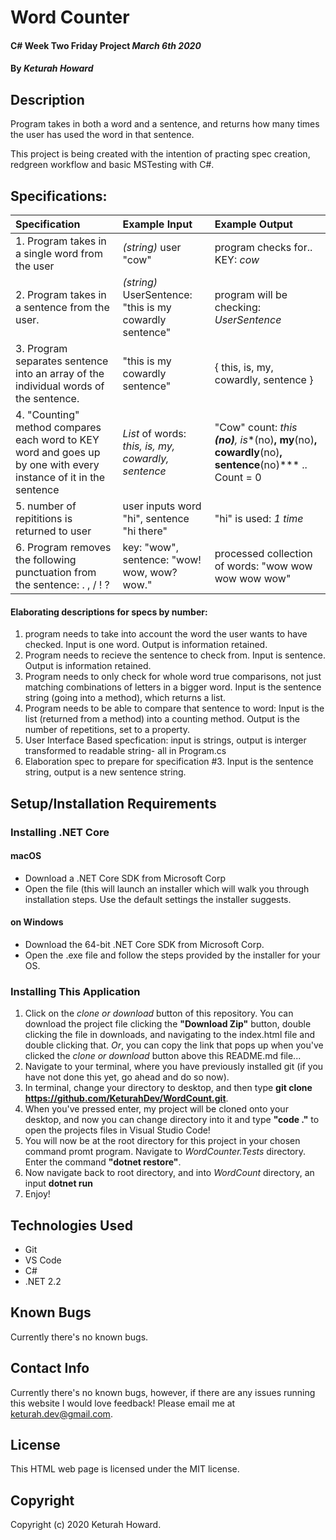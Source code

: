 # Word Counter

#### C# Week Two Friday Project _March 6th 2020_

#### By _**Keturah Howard**_

## Description

Program takes in both a word and a sentence, and returns how many times the user has used the word in that sentence.

This project is being created with the intention of practing spec creation, redgreen workflow and basic MSTesting with C#.

## Specifications:


| Specification | Example Input | Example Output |
| :------------- |:-------------| :-------------------|
| 1. Program takes in a single word from the user | *(string)* user "cow" | program checks for.. KEY: *cow*  |
| 2. Program takes in a sentence from the user. | *(string)* UserSentence: "this is my cowardly sentence" | program will be checking: *UserSentence*  |
| 3. Program separates sentence into an array of the individual words of the sentence. | "this is my cowardly sentence" | { this, is, my, cowardly, sentence }  |
| 4. "Counting" method compares each word to KEY word and goes up by one with every instance of it in the sentence| *List* of words: *this, is, my, cowardly, sentence* | "Cow" count: *this **(no)**, is**(no)**, my**(no)**, cowardly**(no)**, sentence**(no)*** .. Count = 0 |
| 5. number of repititions is returned to user | user inputs word "hi", sentence "hi there" | "hi" is used: *1 time* |
| 6. Program removes the following punctuation from the sentence: . , / ! ? | key: "wow", sentence: "wow! wow, wow? wow." | processed collection of words: "wow wow wow wow wow" |


#### Elaborating descriptions for specs by number:
1. program needs to take into account the word the user wants to have checked. Input is one word. Output is information retained.
2. Program needs to recieve the sentence to check from. Input is sentence. Output is information retained.
3. Program needs to only check for whole word true comparisons, not just matching combinations of letters in a bigger word. Input is the sentence string (going into a method), which returns a list.
4. Program needs to be able to compare that sentence to word: Input is the list (returned from a method) into a counting method. Output is the number of repetitions, set to a property.
5. User Interface Based specfication: input is strings, output is interger transformed to readable string- all in Program.cs 
6. Elaboration spec to prepare for specification #3. Input is the sentence string, output is a new sentence string.


## Setup/Installation Requirements

  ### Installing .NET Core

  #### macOS
  * Download a .NET Core SDK from Microsoft Corp
  * Open the file (this will launch an installer which will walk you through installation steps. Use the default settings the installer suggests.

  #### on Windows
  * Download the 64-bit .NET Core SDK from Microsoft Corp.
  * Open the .exe file and follow the steps provided by the installer for your OS.

  ### Installing This Application

  1. Click on the *clone or download* button of this repository. You can download the project file clicking the **"Download Zip"** button, double clicking the file in downloads, and navigating to the index.html file and double clicking that. *Or*, you can copy the link that pops up when you've clicked the *clone or download* button above this README.md file...
  2. Navigate to your terminal, where you have previously installed git (if you have not done this yet, go ahead and do so now).
  3. In terminal, change your directory to desktop, and then type **git clone https://github.com/KeturahDev/WordCount.git**.
  4. When you've pressed enter, my project will be cloned onto your desktop, and now you can change directory into it and type **"code ."** to open the projects files in Visual Studio Code!
  5. You will now be at the root directory for this project in your chosen command promt program. Navigate to *WordCounter.Tests* directory. Enter the command **"dotnet restore"**.
  6. Now navigate back to root directory, and into *WordCount* directory, an input **dotnet run**
  7. Enjoy!

## Technologies Used

* Git
* VS Code
* C#
* .NET 2.2


## Known Bugs
Currently there's no known bugs.

## Contact Info 
Currently there's no known bugs, however, if there are any issues running this website I would love feedback! Please email me at keturah.dev@gmail.com.

## License

This HTML web page is licensed under the MIT license.

## Copyright

Copyright (c) 2020 Keturah Howard.